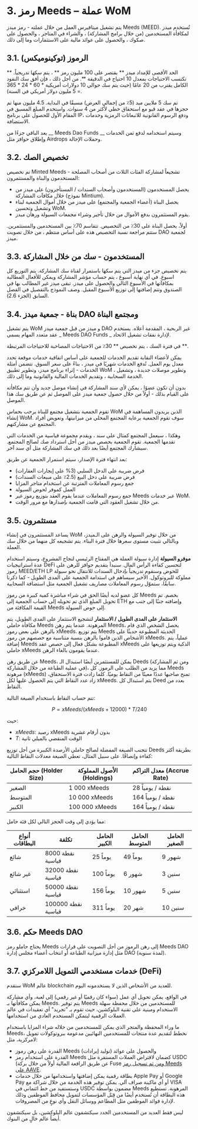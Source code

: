 # 3. رمز Meeds – عملة WoM

يتم تشغيل ميتافيرس العمل من خلال عملته - رمز ميدز Meeds (MEED). تُستخدم ميدز لمكافأة المستخدمين (من خلال برامج المشاركة) ، والشراء في المتاجر ، والحصول على صكوك ، والحصول على عوائد مالية على الاستثمارات وما إلى ذلك.

## 3.1. الرموز (توكينوميكس)

الحد الأقصى للإمداد ميدز ** يقتصر على 100 مليون رمز ** ، يتم سكها تدريجياً. ** تكتسب الاحتياجات بمعدل 10 احتياج في الدقيقة **. من أجل ذلك ، فإن أفق سك النقود الكامل يقترب من 20 عامًا (حيث يتم سك حوالي 10 دولارات أمريكية * 60 * 24 * 365 = 5 مليون دولار أمريكي في السنة).

تم سك 5 ملايين ميد (5٪ من إجمالي العرض) مسبقًا في البداية. 4.5 مليون منها تم حجزها في عقد قبو مع استحقاق خطي لأكثر من 4 سنوات. واستخدم المبلغ المسبق في المقام الأول للحصول على برنامج IP، ودفع الرسوم القانونية للانبعاثات الرمزية وخدمات الاستضافة.

يعد الباقي جزءًا من __ Meeds Dao Funds __ وسيتم استخدامه لدفع ثمن الخدمات وإطلاق حوافز مثل Airdrops وحملات الإحالة.


## 3.2. تخصيص الصك

تم تخصيص Minted Meeds تشجيعاً لمشاركة الفئات الثلاث من أصحاب المصلحة - المستخدمون والبناة والمستثمرون:

- يحصل المستخدمون (المستخدمون وأصحاب السندات / المستأجرون) على ميدز من خلال مكافآت المشاركة (نموذج Mintium).
- يحصل البناة (أعضاء الجمعية والمجتمع) على ميدز من خلال أموال الجمعية لبناء وتشغيل وتحسين WoM.
- يقوم المستثمرون بدفع الأموال من خلال تأجير وشراء مجمعات السيولة ورهان ميدز.

أولاً، يحصل البناة على 30٪ من التخصيص. تتقاسم 70٪ بين المستخدمين والمستثمرين. ستتم مراجعة نسبة التخصيص هذه على أساس منتظم ، من خلال تصويت DAO لجمعية ميدز.

## 3.3. المستخدمون - سك من خلال المشاركة

يتم تخصيص جزء من ميدز التي يتم سكها باستمرار لقناة سك المشاركة. يتم التوزيع كل اسبوع. في أي نهاية أسبوع ، يتم حساب مؤشر المشاركة ويمكن للأفعال المطالبة بمكافآتها في الأسبوع التالي والحصول على ميدز. تبقى ميدز غير المطالب بها في الصندوق وتتم إضافتها إلى توزيع الأسبوع المقبل. وصف النموذج بالتفصيل في الفصل السابق (الجزء 2.6).

## 3.4. بناة - جمعية ميدز DAO ومجتمع البناة

يتم تشغيل WoM و ميدز من قبل جمعية ميدز DAO غير الربحية ، المقدمة أعلاه. يستخدم عقد متعدد المهام يسمى _ Meeds DAO Funds _ لإدارة نفقات تشغيل الاتحاد.

في فترة السك ، يتم تخصيص ** 30٪ من الاحتياجات المصاحبة للاحتياجات المرتبطة **.

يمكن لأعضاء النقابة تقديم الخدمات للجمعية على أساس اتفاقية خدمات موقعة تحدد معدل يوم العمل. تُدفع الخدمات شهريًا في ميدز ، بناءً على سعر السوق. تتضمن أمثلة الخدمات - إثراء برنامج ميدز، وتطوير تطبيق WoM ، وتطوير موصلات جديدة ، وتشغيل الخدمة السحابية ، وتقديم الخدمات المالية والقانونية وما إلى ذلك.

بدون أن تكون عضوًا ، يمكن لأي سند المشاركة في إنشاء موصل جديد وأن تتم مكافأته على القيام بذلك - أولاً من خلال حصول جمعية ميدز على الموصل ثم عن طريق سك هذا الموصل.

تقوم الجمعية بتشغيل مجتمع للبناة يرحب بحماس WoM الذين يريدون المساهمة في إنشاء WoM. سوف تقوم الجمعية برعاية المجتمع المحلي من ميزانيتها، وتعويض أفراد المجتمع عن مشاركتهم.

وهكذا ، سيعمل المجتمع كمثال على سند ، ويقدم مجموعة قياسية من الخدمات التي تقدمها الجمعية. تقوم الجمعية بحصص ميدز من أجل استرداد صك لصالح المجتمع. سيشارك المجتمع أيضًا بعد ذلك في سك المشاركة مثل أي سند آخر.

بعد انتهاء فترة الإصدار، سيتم استمرار الجمعية عن طريق:

- فرض ضريبة على الدخل السلبي (3% على إيجارات العقارات)
- فرض ضريبة على دخل البيع (2.5٪ على مبيعات السندات)
- جمع رسوم المعاملات المترتبة عن استخدام متاجر المزايا
- العمل كموفر لحوض السيولة
- جمع رسوم المعاملات عندما يقوم العقد بتوزيع رموز غير Meeds عبر خدمات WoM.
- من خلال تشغيل العقود التي قامت الجمعية بإصدارها مع مرور الوقت.


## 3.5. مستثمرون

يساعد المستثمرون في إنشاء WoM من خلال توفير السيولة والرهن على الـميدز، وبالتالي تثبيت مستوى سعرها خلال فترة البناء. يتم تشجيعه كل منهما من خلال سك العملة.

**موفرو السيولة** إدارة سيولة العملة هي المفتاح الرئيسي لنجاح المشروع، وسيتم استخدام عدة استراتيجيات DeFi لتحسين كفاءة الرأس المال. سنبدأ بتقديم حوافز للرهن على رموز MEED/ETH LP للحوض وسنقوم تدريجياً بإدخال السندات للانتقال نحو سيولة مملوكة للبروتوكول. الأخير سيساهم في استدامة الجمعية على المدى الطويل - كما ذكرنا سابقًا، ستموّل رسوم المعاملات مصاريف تشغيل الجمعية مثل استضافة السحابية.

كل عضو لديه أيضًا الحق في شراء مباشرة كمية كبيرة من رموز Meeds بخصم. تم تحويل المبلغ الذي تم تحويله إلى حساب الجمعية إلى ETH وإضافته جنبًا إلى جنب مع القيمة المكافئة من Meeds إلى حوض السيولة.

**الاستثمار على المدى الطويل / الاستثمار** لتشجيع الاستثمار على المدى الطويل، يتم مكافأة حاملي Meeds المرهونة. عندما يتم رهن Meeds، يحصل الشخص الذي قام بالرهن على بعض رموز xMeeds. يتم توزيع Meeds الحديثة المطبوعة حديثًا على الأشخاص الذين قاموا بالرهن بنسبة متناسبة مع حصصهم من رموز xMeeds. عملياً، يتم إضافة Meeds المطبوعة بشكل فعال إلى حصص عقد xMeeds الذكية ويتم توزيعها على حاملي xMeeds عندما يقومون بالغاء الرهن.

عن طريق رهن Meeds، يمكن للمستثمرين أيضًا استبدال الـ Deeds (ومن ثم المشاركة في عملية الطباعة من خلال المشاركة)، مما يزيد من الطلب على الرموز. كل Meeds مرهونة (xMeeds) تمنح صاحبها عددًا معينًا من النقاط يوميًا. كلما زادت فترة الاستحقاق، زاد عدد النقاط التي يتم الحصول عليها لكل xMeeds. يتم استبدال كل Deed بعدد من النقاط.

تتم حساب النقاط باستخدام الصيغة التالية:

 $$ P = xMeeds / (xMeeds + 12000) * T / 240 $$

 حيث:

- $xMeeds$: رصيد xMeeds بدون أرقام عشرية
- $T$: الوقت المنقضي بالميلي ثانية

تتجنب الصيغة المفضلة لصالح حاملي الأرصدة الكبيرة من أجل توزيع Deeds بطريقة أكثر كفاءة وإنصافًا. على سبيل المثال، تعطي الصيغة معدلات النقاط التالية:

| **حجم الحامل (Holder Size)** | **الأصول المملوكة (Holdings)** | **معدل التراكم (Accrue Rate)** |
| ---------------------------- | ------------------------------ | ------------------------------ |
| الصغير                       | 1 000 xMeeds                   | 28 نقطة / يومياً               |
| المتوسط                      | 10 000 xMeeds                  | 164 نقطة / يومياً              |
| الكبير                       | 100 000 xMeeds                 | 164 نقطة / يومياً              |


مما يؤدي إلى وقت الحجز التالي لكل فئة حامل:

| **أنواع البطاقات** | **تكلفة**          | **الحامل الكبير** | **الحامل المتوسط** | **الحامل الصغير** |
| ------------------ | ------------------ | ----------------- | ------------------ | ----------------- |
| شائع               | 8000 نقطة قياسية   | 25 يوماً          | 49 يوماً           | 9 شهور            |
| غير شائع           | 32000 نقطة قياسية  | 100 يوماً         | 6 شهور             | 3 سنين            |
| استثنائي           | 50000 نقطة قياسية  | 156 يوماً         | 10 شهور            | 5 سنين            |
| خرافي              | 100000 نقطة قياسية | 311 يوماً         | 20 شهر             | 10 سنين           |

## 3.6. حكم Meeds DAO

يحتاج حاملو رمز Meeds إلى رهن الرموز من أجل التصويت على قرارات Meeds DAO مثل إدارة ميزانية الطباعة أو انتخاب أعضاء مجلس إدارة DAO (لمدة سنوية).

## 3.7. خدمات مستخدمي التمويل اللامركزي (DeFi)

ستقدم WoM عالم blockchain للعديد من الأشخاص الذين لا يستخدمونه اليوم.

في الواقع، يمكن تحويل أي عمل (سواء كان رقميًا أو غير رقمي) إلى لعبة، وأي مشاركة يمكن مكافأتها بـ Meeds. يتم توفير Meeds للمستخدمين من خلال محفظة سهلة الاستخدام ومبنية على تقنية البلوكشين، حيث تقوم بـ "تجريد" أي تعقيدات في عالم العملات الرقمية ليتمكن المستخدم العادي من استخدامها.

ما وراء المحفظة والمتجر الذي يمكن للمستخدمين من خلاله شراء المزايا باستخدام Meeds، نخطط لتقديم عدة منتجات للمستخدمين النهائيين مدعومة ببروتوكولات تمويل لامركزية، مثل:

- القدرة على رهن رموز Meeds والحصول على عوائد (توليد إيرادات)
- القدرة على استخدام رمز Meeds كضمان لاقتراض العملات المستقرة مثل USDC (عن طريق الرافعة المالية أولاً من خلال بركة Fuse [ ومن ثم تسجيل رمز Meeds على ](https://app.rari.capital/fuse) [AAVE](https://aave.com/).
- بطاقة رقمية يمكن إضافتها واستخدامها من خلال خدمات Apple Pay أو Google Pay أو أي ماكينة صراف آلي. يمكن توفير هذه الخدمة من خلال شراكة مع VISA وستستفيد من خط ائتماني في USDC مضمون بواسطة Meeds المرهونة. تستطيع هذه البطاقة أن تُستخدم أيضًا من قِبَل المؤسسات لتمويل محافظ الموظفين وذلك لإدارة فوائد الموظفين مثل المطاعم ووسائل النقل وأي نوعٍ من المصروفات.

ليس فقط العديد من المستخدمين الجدد سيكتشفون عالم البلوكشين، بل سيكتشفون أيضاً عالم خالٍ من البنوك.

 
